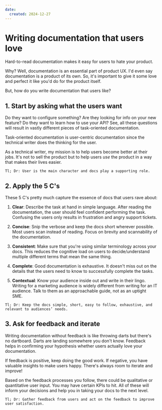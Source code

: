 ```yaml
---
date:
  created: 2024-12-27
---
```


# **Writing documentation that users love**

Hard-to-read documentation makes it easy for users to hate your product.

Why? Well, documentation is an essential part of product UX. I'd even say documentation is a product of its own. So, it's important to give it some love and perfect it like you'd do for the product itself.

<!-- more -->

But, how do you write documentation that users like?

## 1. Start by asking what the users want

Do they want to configure something? Are they looking for info on your new feature? Do they want to learn how to use your API? See, all these questions will result in vastly different pieces of task-oriented documentation.

Task-oriented documentation is user-centric documentation since the technical writer does the thinking for the user.

As a technical writer, my mission is to help users become better at their jobs. It's not to sell the product but to help users *use* the product in a way that makes their lives easier.  

`Tl; Dr: User is the main character and docs play a supporting role.`

## 2. Apply the 5 C's

These 5 C's pretty much capture the essence of docs that users rave about:

1. **Clear**: Describe the task at hand in simple language. After reading the documentation, the user should feel confident performing the task. Confusing the users only results in frustration and angry support tickets.

2. **Concise**: Snip the verbose and keep the docs short wherever possible. Most users scan instead of reading. Focus on brevity and scannability of the documentation.

3. **Consistent**: Make sure that you're using similar terminology across your docs. This reduces the cognitive load on users to decide/understand multiple different terms that mean the same thing. 

4. **Complete**: Good documentation is exhaustive. It doesn't miss out on the details that the users need to know to successfully complete the tasks.

5. **Contextual**: Know your audience inside out and write in their lingo. Writing for a marketing audience is widely different from writing for an IT audience. Talk to them as an approachable guide, not as an uptight SME. 

`Tl; Dr: Keep the docs simple, short, easy to follow, exhaustive, and relevant to audiences’ needs.`

## 3. **Ask for feedback and iterate** 

Writing documentation without feedback is like throwing darts but there's no dartboard. Darts are landing somewhere you don't know. Feedback helps in confirming your hypothesis whether users actually love your documentation.

If feedback is positive, keep doing the good work. If negative, you have valuable insights to make users happy. There's always room to iterate and improve!

Based on the feedback processes you follow, there could be qualitative or quantitative user input. You may have certain KPIs to hit. All of these will inform your decisions and help you in taking your docs to the next level.

`Tl; Dr: Gather feedback from users and act on the feedback to improve user satisfaction.`
